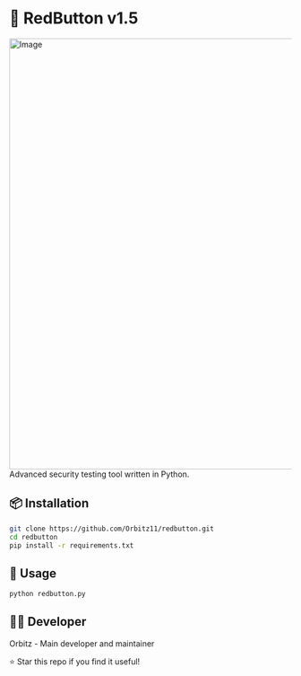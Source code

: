 # 🔴 RedButton v1.5
<img width="1366" height="768" alt="Image" src="https://github.com/user-attachments/assets/2bc8435b-3679-4708-97e5-388fb0cff63a" />
Advanced security testing tool written in Python.

## 📦 Installation

```bash
git clone https://github.com/Orbitz11/redbutton.git
cd redbutton
pip install -r requirements.txt
```
## 🚀 Usage

```bash
python redbutton.py
```

## 👨‍💻 Developer

Orbitz - Main developer and maintainer

⭐ Star this repo if you find it useful!

